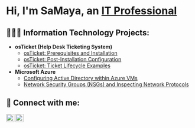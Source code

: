 <h1>Hi, I'm SaMaya, an <a href="https://linkedin.com/in/samayatyler/">IT Professional</a></h1>

<h2>👩🏾‍💻 Information Technology Projects:</h2>

- <b>osTicket (Help Desk Ticketing System)</b>
  - [osTicket: Prerequisites and Installation](https://github.com/samayatyler/osticket-prereqs)
  - [osTicket: Post-Installation Configuration](https://github.com/samayatyler/post-install-config)
  - [osTicket: Ticket Lifecycle Examples](https://github.com/samayatyler/ticket-lifecycle)
- <b>Microsoft Azure</b>
  - [Configuring Active Directory within Azure VMs](https://github.com/samayatyler/configure-ad)
  - [Network Security Groups (NSGs) and Inspecting Network Protocols](https://github.com/joshmadakorcc/azure-network-protocols)

<h2>📲 Connect with me:</h2>

[<img align="left" alt="Josh | Twitter" width="22px" src="https://cdn.jsdelivr.net/npm/simple-icons@v3/icons/twitter.svg" />][twitter]
[<img align="left" alt="Josh | LinkedIn" width="22px" src="https://cdn.jsdelivr.net/npm/simple-icons@v3/icons/linkedin.svg" />][linkedin]

[twitter]: https://twitter.com/SaMayaTyler_IT
[linkedin]: https://linkedin.com/in/samayatyler/

